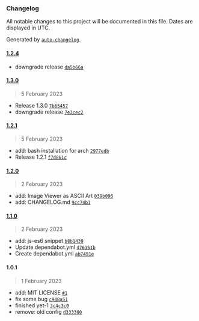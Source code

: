 ### Changelog

All notable changes to this project will be documented in this file. Dates are displayed in UTC.

Generated by [`auto-changelog`](https://github.com/CookPete/auto-changelog).

#### [1.2.4](https://github.com/masrenda/reivim/compare/1.3.0...1.2.4)

- downgrade release [`da5b66a`](https://github.com/masrenda/reivim/commit/da5b66a2b71580253f125061a2df5dcd3be4ad09)

#### [1.3.0](https://github.com/masrenda/reivim/compare/1.2.1...1.3.0)

> 5 February 2023

- Release 1.3.0 [`7b65457`](https://github.com/masrenda/reivim/commit/7b65457dbb79f2748adb56047b0746f681f2ce41)
- downgrade release [`7e3cec2`](https://github.com/masrenda/reivim/commit/7e3cec25c2bd590eb89dfac23348619a61debfbe)

#### [1.2.1](https://github.com/masrenda/reivim/compare/1.2.0...1.2.1)

> 5 February 2023

- add: bash installation for arch [`2977edb`](https://github.com/masrenda/reivim/commit/2977edb38e6c7db704eff0d001f1a40769aebec3)
- Release 1.2.1 [`f7d861c`](https://github.com/masrenda/reivim/commit/f7d861ced3a01a91d341130887ca4e780cf26ac4)

#### [1.2.0](https://github.com/masrenda/reivim/compare/1.1.0...1.2.0)

> 2 February 2023

- add: Image Viewer as ASCII Art [`039b096`](https://github.com/masrenda/reivim/commit/039b096f2dd59a68c7f39359bb2d4c0fb9e448ff)
- add: CHANGELOG.md [`9cc74b1`](https://github.com/masrenda/reivim/commit/9cc74b1e5c3e92f4cc002f1e0a9cf1b4f6550de3)

#### [1.1.0](https://github.com/masrenda/reivim/compare/1.0.1...1.1.0)

> 2 February 2023

- add: js-es6 snippet [`b8b1439`](https://github.com/masrenda/reivim/commit/b8b143970e0d60bb811ec01561f47376b8816dff)
- Update dependabot.yml [`476151b`](https://github.com/masrenda/reivim/commit/476151bcaf4a6f011204ee5e9af45f4698b45e06)
- Create dependabot.yml [`ab7491e`](https://github.com/masrenda/reivim/commit/ab7491e367138e47678e42be634856fd4ec83346)

#### 1.0.1

> 1 February 2023

- add: MIT LICENSE [`#1`](https://github.com/masrenda/reivim/pull/1)
- fix some bug [`c948a51`](https://github.com/masrenda/reivim/commit/c948a510d07a1654323ec4c48e9ca57a18f9a5fa)
- finished yet-1 [`3c4c3c0`](https://github.com/masrenda/reivim/commit/3c4c3c0ab45ba5a952f271acca4a8136aefbf6b1)
- remove: old config [`d333300`](https://github.com/masrenda/reivim/commit/d333300bfa5645d06eb5534fd1ba6c07712e5ee0)
